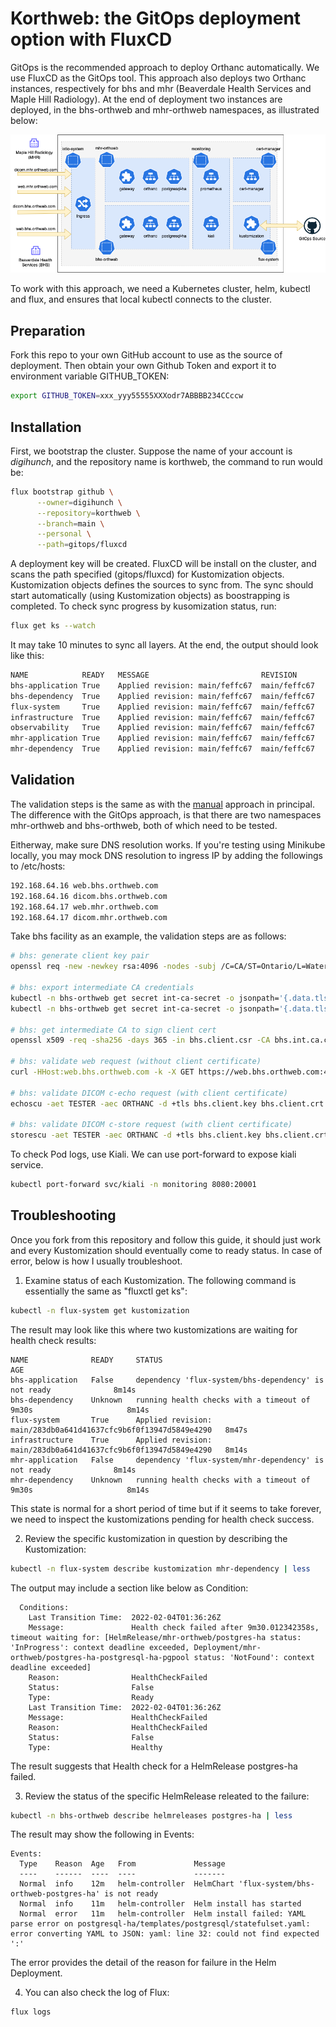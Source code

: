 # Korthweb: the GitOps deployment option with FluxCD

GitOps is the recommended approach to deploy Orthanc automatically. We use FluxCD as the GitOps tool. This approach also deploys two Orthanc instances, respectively for bhs and mhr (Beaverdale Health Services and Maple Hill Radiology). At the end of deployment two instances are deployed, in the bhs-orthweb and mhr-orthweb namespaces, as illustrated below:

![Diagram](resources/korthweb-gitops.png)

To work with this approach, we need a Kubernetes cluster, helm, kubectl and flux, and ensures that local kubectl connects to the cluster.
## Preparation
Fork this repo to your own GitHub account to use as the source of deployment. Then obtain your own Github Token and export it to environment variable GITHUB_TOKEN: 
```sh
export GITHUB_TOKEN=xxx_yyy55555XXXodr7ABBBB234CCccw
```
## Installation

First, we bootstrap the cluster. Suppose the name of your account is *digihunch*, and the repository name is korthweb, the command to run would be:

```sh
flux bootstrap github \
      --owner=digihunch \
      --repository=korthweb \
      --branch=main \
      --personal \
      --path=gitops/fluxcd
```
A deployment key will be created. FluxCD will be install on the cluster, and scans the path specified (gitops/fluxcd) for Kustomization objects.  Kustomization objects defines the sources to sync from. The sync should start automatically (using Kustomization objects) as boostrapping is completed. To check sync progress by kusomization status, run:
```sh
flux get ks --watch
```
It may take 10 minutes to sync all layers. At the end, the output should look like this:
```sh
NAME           	READY	MESSAGE                       	REVISION    	SUSPENDED
bhs-application	True 	Applied revision: main/feffc67	main/feffc67	False
bhs-dependency 	True 	Applied revision: main/feffc67	main/feffc67	False
flux-system    	True 	Applied revision: main/feffc67	main/feffc67	False
infrastructure 	True 	Applied revision: main/feffc67	main/feffc67	False
observability  	True 	Applied revision: main/feffc67	main/feffc67	False
mhr-application	True 	Applied revision: main/feffc67	main/feffc67	False
mhr-dependency 	True 	Applied revision: main/feffc67	main/feffc67	False
```

## Validation
The validation steps is the same as with the [manual](https://github.com/digihunch/korthweb/blob/main/manual/README.md#validation) approach in principal. The difference with the GitOps approach, is that there are two namespaces mhr-orthweb and bhs-orthweb, both of which need to be tested.

Eitherway, make sure DNS resolution works. If you're testing using Minikube locally, you may mock DNS resolution to ingress IP by adding the followings to /etc/hosts:
```sh
192.168.64.16 web.bhs.orthweb.com
192.168.64.16 dicom.bhs.orthweb.com
192.168.64.17 web.mhr.orthweb.com
192.168.64.17 dicom.mhr.orthweb.com
```

Take bhs facility as an example, the validation steps are as follows:
```sh
# bhs: generate client key pair
openssl req -new -newkey rsa:4096 -nodes -subj /C=CA/ST=Ontario/L=Waterloo/O=Digihunch/OU=Imaging/CN=dcmclient.bhs.orthweb.com/emailAddress=dcmclient@digihunch.com -keyout bhs.client.key -out bhs.client.csr

# bhs: export intermediate CA credentials
kubectl -n bhs-orthweb get secret int-ca-secret -o jsonpath='{.data.tls\.key}' | base64 -d > bhs.int.ca.key
kubectl -n bhs-orthweb get secret int-ca-secret -o jsonpath='{.data.tls\.crt}' | base64 -d > bhs.int.ca.crt

# bhs: get intermediate CA to sign client cert 
openssl x509 -req -sha256 -days 365 -in bhs.client.csr -CA bhs.int.ca.crt -CAkey bhs.int.ca.key -set_serial 01 -out bhs.client.crt

# bhs: validate web request (without client certificate)
curl -HHost:web.bhs.orthweb.com -k -X GET https://web.bhs.orthweb.com:443/app/explorer.html -u admin:orthanc --cacert bhs.int.ca.crt

# bhs: validate DICOM c-echo request (with client certificate)
echoscu -aet TESTER -aec ORTHANC -d +tls bhs.client.key bhs.client.crt -rc +cf bhs.int.ca.crt dicom.bhs.orthweb.com 11112

# bhs: validate DICOM c-store request (with client certificate)
storescu -aet TESTER -aec ORTHANC -d +tls bhs.client.key bhs.client.crt -rc +cf bhs.int.ca.crt dicom.bhs.orthweb.com 11112 DICOM_CT/0001.dcm
```

To check Pod logs, use Kiali. We can use port-forward to expose kiali service.
```sh
kubectl port-forward svc/kiali -n monitoring 8080:20001
```

## Troubleshooting

Once you fork from this repository and follow this guide, it should just work and every Kustomization should eventually come to ready status. 
In case of error, below is how I usually troubleshoot.

1. Examine status of each Kustomization. The following command is essentially the same as "fluxctl get ks":
```sh
kubectl -n flux-system get kustomization
```
The result may look like this where two kustomizations are waiting for health check results:
```
NAME              READY     STATUS                                                            AGE
bhs-application   False     dependency 'flux-system/bhs-dependency' is not ready              8m14s
bhs-dependency    Unknown   running health checks with a timeout of 9m30s                     8m14s
flux-system       True      Applied revision: main/283db0a641d41637cfc9b6f0f13947d5849e4290   8m47s
infrastructure    True      Applied revision: main/283db0a641d41637cfc9b6f0f13947d5849e4290   8m14s
mhr-application   False     dependency 'flux-system/mhr-dependency' is not ready              8m14s
mhr-dependency    Unknown   running health checks with a timeout of 9m30s                     8m14s
```
This state is normal for a short period of time but if it seems to take forever, we need to inspect the kustomizations pending for health check success.

2. Review the specific kustomization in question by describing the Kustomization:
```sh
kubectl -n flux-system describe kustomization mhr-dependency | less
```
The output may include a section like below as Condition:
```
  Conditions:
    Last Transition Time:  2022-02-04T01:36:26Z
    Message:               Health check failed after 9m30.012342358s, timeout waiting for: [HelmRelease/mhr-orthweb/postgres-ha status: 'InProgress': context deadline exceeded, Deployment/mhr-orthweb/postgres-ha-postgresql-ha-pgpool status: 'NotFound': context deadline exceeded]
    Reason:                HealthCheckFailed
    Status:                False
    Type:                  Ready
    Last Transition Time:  2022-02-04T01:36:26Z
    Message:               HealthCheckFailed
    Reason:                HealthCheckFailed
    Status:                False
    Type:                  Healthy
```
The result suggests that Health check for a HelmRelease postgres-ha failed. 

3. Review the status of the specific HelmRelease releated to the failure:
```sh
kubectl -n bhs-orthweb describe helmreleases postgres-ha | less
```
The result may show the following in Events:
```
Events:
  Type    Reason  Age   From             Message
  ----    ------  ----  ----             -------
  Normal  info    12m   helm-controller  HelmChart 'flux-system/bhs-orthweb-postgres-ha' is not ready
  Normal  info    11m   helm-controller  Helm install has started
  Normal  error   11m   helm-controller  Helm install failed: YAML parse error on postgresql-ha/templates/postgresql/statefulset.yaml: error converting YAML to JSON: yaml: line 32: could not find expected ':'
  ```
  The error provides the detail of the reason for failure in the Helm Deployment.

4. You can also check the log of Flux:
```sh
flux logs
```